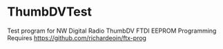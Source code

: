 # ThumbDVTest
Test program for NW Digital Radio ThumbDV
FTDI EEPROM Programming Requires https://github.com/richardeoin/ftx-prog

